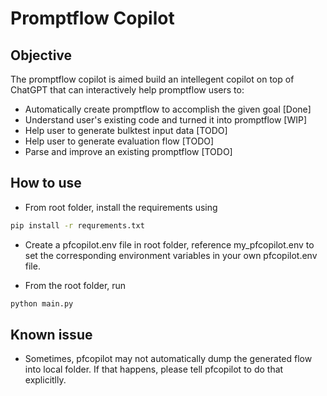 # Promptflow Copilot

## Objective

The promptflow copilot is aimed build an intellegent copilot on top of ChatGPT that can interactively help promptflow users to:

- Automatically create promptflow to accomplish the given goal [Done]
- Understand user's existing code and turned it into promptflow [WIP]
- Help user to generate bulktest input data [TODO]
- Help user to generate evaluation flow [TODO]
- Parse and improve an existing promptflow [TODO]

## How to use

- From root folder, install the requirements using
```bash
pip install -r requrements.txt
```

- Create a pfcopilot.env file in root folder, reference my_pfcopilot.env to set the corresponding environment variables in your own pfcopilot.env file.

- From the root folder, run
```bash
python main.py
```

## Known issue

- Sometimes, pfcopilot may not automatically dump the generated flow into local folder. If that happens, please tell pfcopilot to do that explicitlly.